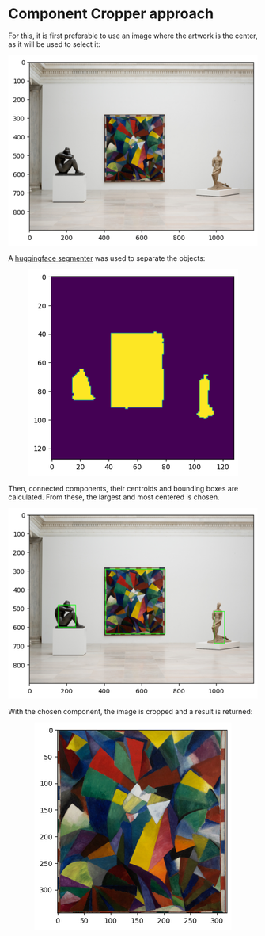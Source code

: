 # Component Cropper approach

For this, it is first preferable to use an image where the artwork is the center, as it will be used to select it:

<p align="center">
  <img src="images/i1.png" alt="Imagen de muestra">
</p>


A [huggingface segmenter](https://huggingface.co/nvidia/segformer-b0-finetuned-ade-512-512) was used to separate the objects:

<p align="center">
  <img src="images/i2.png" alt="Imagen de muestra">
</p>


Then, connected components, their centroids and bounding boxes are calculated. From these, the largest and most centered is chosen.

<p align="center">
  <img src="images/i3.png" alt="Imagen de muestra">
</p>


With the chosen component, the image is cropped and a result is returned:

<p align="center">
  <img src="images/i4.png" alt="Imagen de muestra">
</p>
